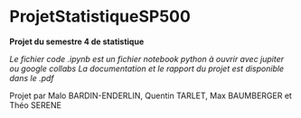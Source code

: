 # ProjetStatistiqueSP500


__Projet du semestre 4 de statistique__

*Le fichier code .ipynb est un fichier notebook python à ouvrir avec jupiter ou google collabs*
*La documentation et le rapport du projet est disponible dans le .pdf*


Projet par Malo BARDIN-ENDERLIN, Quentin TARLET, Max BAUMBERGER et Théo SERENE
